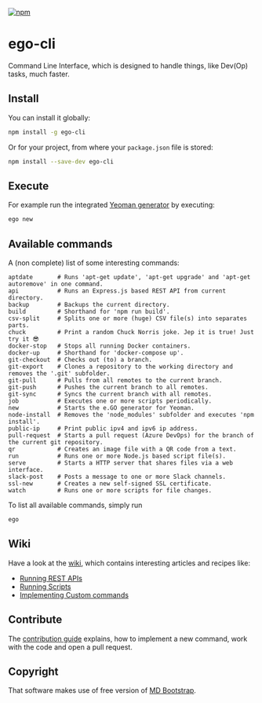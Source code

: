 [![npm](https://img.shields.io/npm/v/ego-cli.svg)](https://www.npmjs.com/package/ego-cli)

# ego-cli

Command Line Interface, which is designed to handle things, like Dev(Op) tasks, much faster.

## Install

You can install it globally:

```bash
npm install -g ego-cli
```

Or for your project, from where your `package.json` file is stored:

```bash
npm install --save-dev ego-cli
```

## Execute

For example run the integrated [Yeoman generator](https://github.com/egodigital/generator-ego) by executing:

```bash
ego new
```

## Available commands

A (non complete) list of some interesting commands:

```
aptdate       # Runs 'apt-get update', 'apt-get upgrade' and 'apt-get autoremove' in one command.
api           # Runs an Express.js based REST API from current directory.
backup        # Backups the current directory.
build         # Shorthand for 'npm run build'.
csv-split     # Splits one or more (huge) CSV file(s) into separates parts.
chuck         # Print a random Chuck Norris joke. Jep it is true! Just try it 😎
docker-stop   # Stops all running Docker containers.
docker-up     # Shorthand for 'docker-compose up'.
git-checkout  # Checks out (to) a branch.
git-export    # Clones a repository to the working directory and removes the '.git' subfolder.
git-pull      # Pulls from all remotes to the current branch.
git-push      # Pushes the current branch to all remotes.
git-sync      # Syncs the current branch with all remotes.
job           # Executes one or more scripts periodically.
new           # Starts the e.GO generator for Yeoman.
node-install  # Removes the 'node_modules' subfolder and executes 'npm install'.
public-ip     # Print public ipv4 and ipv6 ip address.
pull-request  # Starts a pull request (Azure DevOps) for the branch of the current git repository.
qr            # Creates an image file with a QR code from a text.
run           # Runs one or more Node.js based script file(s).
serve         # Starts a HTTP server that shares files via a web interface.
slack-post    # Posts a message to one or more Slack channels.
ssl-new       # Creates a new self-signed SSL certificate.
watch         # Runs one or more scripts for file changes.
```

To list all available commands, simply run

```bash
ego
```

## Wiki

Have a look at the [wiki](https://github.com/egodigital/ego-cli/wiki), which contains interesting articles and recipes like:

* [Running REST APIs](https://github.com/egodigital/ego-cli/wiki/APIs)
* [Running Scripts](https://github.com/egodigital/ego-cli/wiki/Scripts)
* [Implementing Custom commands](https://github.com/egodigital/ego-cli/wiki/Custom%20commands)

## Contribute

The [contribution guide](./CONTRIBUTION.md) explains, how to implement a new command, work with the code and open a pull request.

## Copyright

That software makes use of free version of [MD Bootstrap](https://mdbootstrap.com/).
